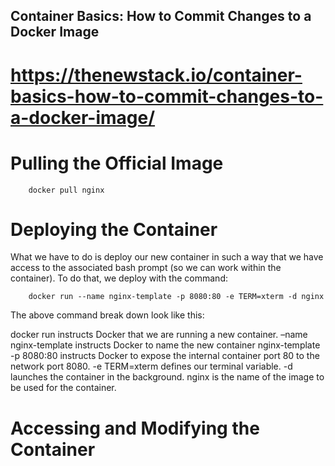 ## Container Basics: How to Commit Changes to a Docker Image
# https://thenewstack.io/container-basics-how-to-commit-changes-to-a-docker-image/


# Pulling the Official Image
```
    docker pull nginx
```


# Deploying the Container
What we have to do is deploy our new container in such a way that we have access to the associated bash prompt (so we can work within the container). To do that, we deploy with the command:

```
    docker run --name nginx-template -p 8080:80 -e TERM=xterm -d nginx
```

The above command break down look like this:

docker run instructs Docker that we are running a new container.
    –name nginx-template instructs Docker to name the new container nginx-template
    -p 8080:80 instructs Docker to expose the internal container port 80 to the network port 8080.
    -e TERM=xterm defines our terminal variable.
    -d launches the container in the background.
nginx is the name of the image to be used for the container.


# Accessing and Modifying the Container

